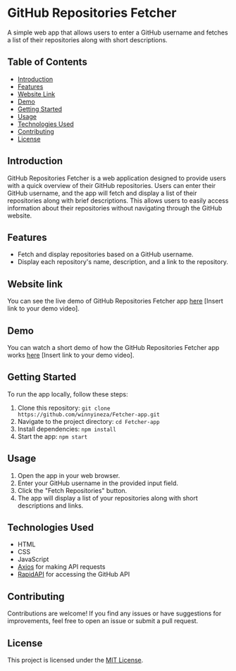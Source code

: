 # GitHub Repositories Fetcher

A simple web app that allows users to enter a GitHub username and fetches a list of their repositories along with short descriptions.

## Table of Contents

- [Introduction](#introduction)
- [Features](#features)
- [Website Link](#Webstite-Link)
- [Demo](#demo)
- [Getting Started](#getting-started)
- [Usage](#usage)
- [Technologies Used](#technologies-used)
- [Contributing](#contributing)
- [License](#license)

## Introduction

GitHub Repositories Fetcher is a web application designed to provide users with a quick overview of their GitHub repositories. Users can enter their GitHub username, and the app will fetch and display a list of their repositories along with brief descriptions. This allows users to easily access information about their repositories without navigating through the GitHub website.

## Features

- Fetch and display repositories based on a GitHub username.
- Display each repository's name, description, and a link to the repository.

## Website link

You can see the live demo of GitHub Repositories Fetcher app [here](#) [Insert link to your demo video].


## Demo

You can watch a short demo of how the GitHub Repositories Fetcher app works [here](#) [Insert link to your demo video].

## Getting Started

To run the app locally, follow these steps:

1. Clone this repository: `git clone https://github.com/winnyineza/Fetcher-app.git`
2. Navigate to the project directory: `cd Fetcher-app`
3. Install dependencies: `npm install`
4. Start the app: `npm start`

## Usage

1. Open the app in your web browser.
2. Enter your GitHub username in the provided input field.
3. Click the "Fetch Repositories" button.
4. The app will display a list of your repositories along with short descriptions and links.

## Technologies Used

- HTML
- CSS
- JavaScript
- [Axios](https://github.com/axios/axios) for making API requests
- [RapidAPI](https://rapidapi.com/) for accessing the GitHub API

## Contributing

Contributions are welcome! If you find any issues or have suggestions for improvements, feel free to open an issue or submit a pull request.

## License

This project is licensed under the [MIT License](LICENSE).

